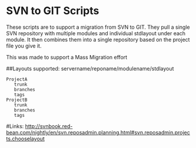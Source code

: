 # SVN to GIT Scripts

These scripts are to support a migration from SVN to GIT. They pull a single SVN repository with multiple modules and individual stdlayout under each module. It then combines them into a single repository based on the project file you give it.

This was made to support a Mass Migration effort

##Layouts supported:
servername/reponame/modulename/stdlayout
```
ProjectA
   trunk
   branches
   tags
ProjectB
   trunk
   branches
   tags
```
#Links:
http://svnbook.red-bean.com/nightly/en/svn.reposadmin.planning.html#svn.reposadmin.projects.chooselayout
